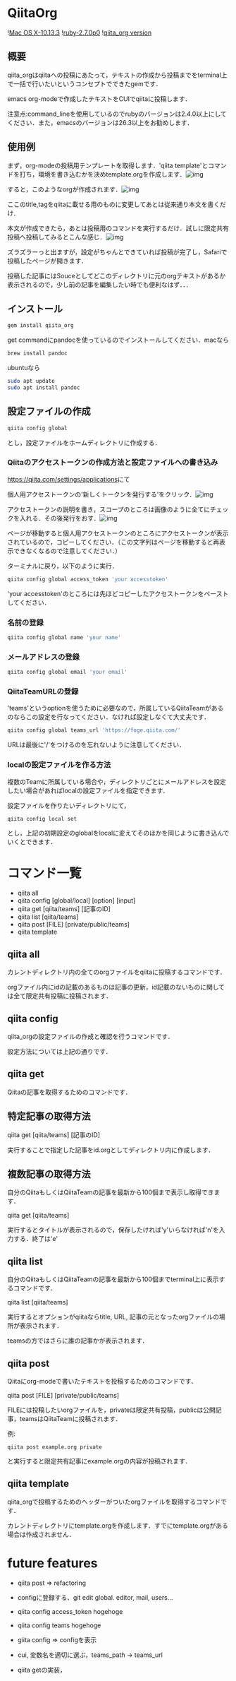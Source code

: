 

# QiitaOrg

\![Mac OS X-10.13.3](<https://img.shields.io/badge/MacOSX-10.13.3-brightgreen>) \![ruby-2.7.0p0](<https://img.shields.io/badge/ruby-2.7.0p0-brightgreen>) \![qiita\_org version](<https://img.shields.io/badge/qiitaorg-0.1.8-brightgreen>)


## 概要

qiita\_orgはqiitaへの投稿にあたって，テキストの作成から投稿までをterminal上で一括で行いたいというコンセプトでできたgemです．

emacs org-modeで作成したテキストをCUIでqiitaに投稿します．

注意点:command\_lineを使用しているのでrubyのバージョンは2.4.0以上にしてください．また，emacsのバージョンは26.3以上をお勧めします．


## 使用例

まず，org-modeの投稿用テンプレートを取得します．'qiita template'とコマンドを打ち，環境を書き込むかを決めtemplate.orgを作成します．![img](https://qiita-image-store.s3.ap-northeast-1.amazonaws.com/0/612049/76dc9d92-3a77-5523-7a21-571f691402bb.png)

すると，このようなorgが作成されます．![img](https://qiita-image-store.s3.ap-northeast-1.amazonaws.com/0/612049/4a38e62f-9cae-1bf1-ee51-080706c64f6f.png)

ここのtitle,tagをqiitaに載せる用のものに変更してあとは従来通り本文を書くだけ．

本文が作成できたら，あとは投稿用のコマンドを実行するだけ．試しに限定共有投稿へ投稿してみるとこんな感じ．![img](https://qiita-image-store.s3.ap-northeast-1.amazonaws.com/0/612049/3f7179f4-e150-7a63-b8ba-e936b925d7be.png)

ズラズラーっと出ますが，設定がちゃんとできていれば投稿が完了し，Safariで投稿したページが開きます．

投稿した記事にはSouceとしてどこのディレクトリに元のorgテキストがあるか表示されるので，少し前の記事を編集したい時でも便利なはず．．．


## インストール

```bash
gem install qiita_org
```

get commandにpandocを使っているのでインストールしてください．macなら

```bash
brew install pandoc
```

ubuntuなら

```bash
sudo apt update
sudo apt install pandoc
```


## 設定ファイルの作成

```bash
qiita config global
```

とし，設定ファイルをホームディレクトリに作成する．


### Qiitaのアクセストークンの作成方法と設定ファイルへの書き込み

[<https://qiita.com/settings/applications>](<https://qiita.com/settings/applications>)にて

個人用アクセストークンの'新しくトークンを発行する'をクリック．![img](https://qiita-image-store.s3.ap-northeast-1.amazonaws.com/0/612049/de93b61e-b42d-8364-7282-ee1bdbd572ad.png)

アクセストークンの説明を書き，スコープのところは画像のように全てにチェックを入れる．その後発行をおす．![img](https://qiita-image-store.s3.ap-northeast-1.amazonaws.com/0/612049/7012077d-fba8-e823-d29c-dc93939b4d6b.png)

ページが移動すると個人用アクセストークンのところにアクセストークンが表示されているので，コピーしてください．（この文字列はページを移動すると再表示できなくなるので注意してください．）

ターミナルに戻り，以下のように実行．

```bash
qiita config global access_token 'your accesstoken'
```

'your accesstoken'のところには先ほどコピーしたアクセストークンをペーストしてください．


### 名前の登録

```bash
qiita config global name 'your name'
```


### メールアドレスの登録

```bash
qiita config global email 'your email'
```


### QiitaTeamURLの登録

'teams'というoptionを使うために必要なので，所属しているQiitaTeamがあるのならこの設定を行なってください．なければ設定しなくて大丈夫です．

```bash
qiita config global teams_url 'https://foge.qiita.com/'
```

URLは最後に'/'をつけるのを忘れないように注意してください．


### localの設定ファイルを作る方法

複数のTeamに所属している場合や，ディレクトリごとにメールアドレスを設定したい場合があればlocalの設定ファイルを指定できます．

設定ファイルを作りたいディレクトリにて，

```bash
qiita config local set
```

とし，上記の初期設定のglobalをlocalに変えてそのほかを同じように書き込んでいくとできます．


# コマンド一覧

-   qiita all
-   qiita config [global/local] [option] [input]
-   qiita get [qiita/teams] [記事のID]
-   qiita list [qiita/teams]
-   qiita post [FILE] [private/public/teams]
-   qiita template


## qiita all

カレントディレクトリ内の全てのorgファイルをqiitaに投稿するコマンドです．

orgファイル内にidの記載のあるものは記事の更新，id記載のないものに関しては全て限定共有投稿に投稿されます．


## qiita config

qiita\_orgの設定ファイルの作成と確認を行うコマンドです．

設定方法については上記の通りです．


## qiita get

Qiitaの記事を取得するためのコマンドです．


## 特定記事の取得方法

qiita get [qiita/teams] [記事のID]

実行することで指定した記事をid.orgとしてディレクトリ内に作成します．


## 複数記事の取得方法

自分のQiitaもしくはQiitaTeamの記事を最新から100個まで表示し取得できます．

qiita get [qiita/teams]

実行するとタイトルが表示されるので，保存したければ'y'いらなければ'n'を入力する．終了は'e'


## qiita list

自分のQiitaもしくはQiitaTeamの記事を最新から100個までterminal上に表示するコマンドです．

qiita list [qiita/teams]

実行するとオプションがqiitaならtitle, URL, 記事の元となったorgファイルの場所が表示されます．

teamsの方ではさらに誰の記事かが表示されます．


## qiita post

Qiitaにorg-modeで書いたテキストを投稿するためのコマンドです．

qiita post [FILE] [private/public/teams]

FILEには投稿したいorgファイルを，privateは限定共有投稿，publicは公開記事，teamsはQiitaTeamに投稿されます．

例:

```
qiita post example.org private
```

と実行すると限定共有記事にexample.orgの内容が投稿されます．


## qiita template

qiita\_orgで投稿するためのヘッダーがついたorgファイルを取得するコマンドです．

カレントディレクトリにtemplate.orgを作成します．すでにtemplate.orgがある場合は作成されません．


# future features

-   qiita post => refactoring

-   configに登録する、git edit global. editor, mail, users&#x2026;
-   qiita config access\_token hogehoge
-   qiita config teams hogehoge
-   giita config =>  configを表示

-   cui, 変数名を適切に選ぶ，teams\_path -> teams\_url
-   qiita getの実装，

